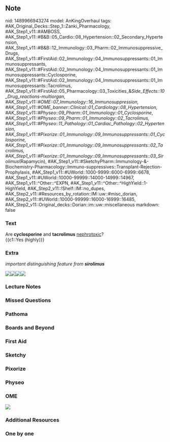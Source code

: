 ## Note
nid: 1489966943274
model: AnKingOverhaul
tags: #AK_Original_Decks::Step_1::Zanki_Pharmacology, #AK_Step1_v11::#AMBOSS, #AK_Step1_v11::#B&B::05_Cardio::08_Hypertension::02_Secondary_Hypertension, #AK_Step1_v11::#B&B::12_Immunology::03_Pharm::02_Immunosuppressive_Drugs, #AK_Step1_v11::#FirstAid::02_Immunology::04_Immunosuppressants::01_Immunosuppressants, #AK_Step1_v11::#FirstAid::02_Immunology::04_Immunosuppressants::01_Immunosuppressants::Cyclosporine, #AK_Step1_v11::#FirstAid::02_Immunology::04_Immunosuppressants::01_Immunosuppressants::Tacrolimus, #AK_Step1_v11::#FirstAid::05_Pharmacology::03_Toxicities_&_Side_Effects::10_Drug_reactions_-_multiorgan, #AK_Step1_v11::#OME::07_Immunology::16_Immunosuppression, #AK_Step1_v11::#OME_banner::Clinical::01_Cardiology::08_Hypertension, #AK_Step1_v11::#Physeo::09_Pharm::01_Immunology::01_Cyclosporine, #AK_Step1_v11::#Physeo::09_Pharm::01_Immunology::02_Tacrolimus, #AK_Step1_v11::#Physeo::11_Pathology::01_Cardiac_Pathology::02_Hypertension, #AK_Step1_v11::#Pixorize::01_Immunology::09_Immunosuppressants::01_Cyclosporine, #AK_Step1_v11::#Pixorize::01_Immunology::09_Immunosuppressants::02_Tacrolimus, #AK_Step1_v11::#Pixorize::01_Immunology::09_Immunosuppressants::03_Sirolimus_(Rapamycin), #AK_Step1_v11::#SketchyPharm::Immunology-&-Biochemistry-Pharmacology::Immuno-suppressives::Transplant-Rejection-Prophylaxis, #AK_Step1_v11::#UWorld::1000-9999::6000-6999::6678, #AK_Step1_v11::#UWorld::10000-99999::14000-14999::14967, #AK_Step1_v11::^Other::^EXPN, #AK_Step1_v11::^Other::^HighYield::1-HighYield, #AK_Step2_v11::!Shelf::IM::no_dupes, #AK_Step2_v11::#Resources_by_rotation::IM::uw::#misc_dorian, #AK_Step2_v11::#UWorld::10000-99999::16000-16999::16485, #AK_Step2_v11::Original_decks::Dorian::im::uw::miscellaneous
markdown: false

### Text
<div>
  Are <b>cyclosporine</b> and <b>tacrolimus</b> <u>nephrotoxic</u>?
</div>
<div>
  {{c1::Yes (highly)}}
</div>

### Extra
<i>important distinguishing feature from <b>sirolimus</b></i>
<div><img src="paste-34973918691329%20(1).jpg"><img src=
"paste-2279025611374593.jpg"><img src=
"paste-303946245603583.jpg"><img src=
"paste-6716658836045825.jpg"></div>

### Lecture Notes


### Missed Questions


### Pathoma


### Boards and Beyond


### First Aid


### Sketchy


### Pixorize


### Physeo


### OME
<div class="ome-widget">
  <a href=
  "https://onlinemeded.org/spa/cardiology/hypertension/acquire?ref=anki">
  <img src="_OME_AnkiFlashcards_Lesson_5.png"></a>
</div>

### Additional Resources


### One by one

